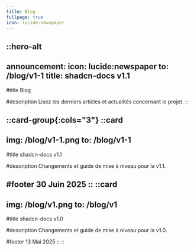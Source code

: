 ```yaml
---
title: Blog
fullpage: true
icon: lucide:newspaper
---
```


::hero-alt
---
announcement:
  icon: lucide:newspaper
  to: /blog/v1-1
  title: shadcn-docs v1.1
---

#title
Blog

#description
Lisez les derniers articles et actualités concernant le projet.
::

::card-group{:cols="3"}
  ::card
  ---
  img: /blog/v1-1.png
  to: /blog/v1-1
  ---
  #title
  shadcn-docs v1.1

  #description
  Changements et guide de mise à niveau pour la v1.1.

  #footer
  30 Juin 2025
  ::
  ::card
  ---
  img: /blog/v1.png
  to: /blog/v1
  ---

  #title
  shadcn-docs v1.0

  #description
  Changements et guide de mise à niveau pour la v1.0.

  #footer
  13 Mai 2025
  ::
::
